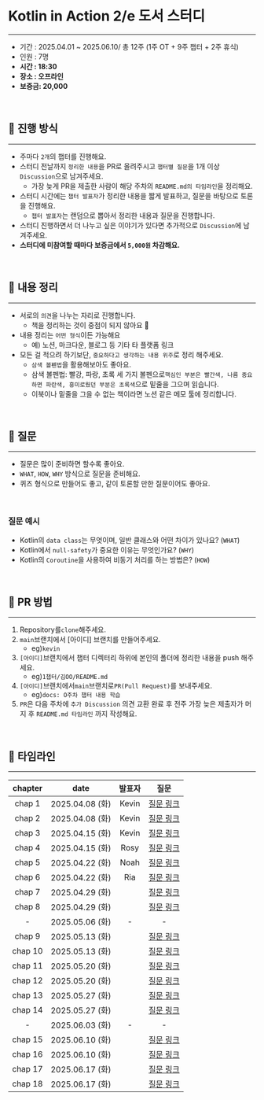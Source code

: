 
# Kotlin in Action 2/e 도서 스터디

---

- 기간 : 2025.04.01 ~ 2025.06.10/ 총 12주 (1주 OT + 9주 챕터 + 2주 휴식)
- 인원 : 7명
- **시간 : 18:30**
- **장소 : 오프라인**
- **보증금: 20,000**


<br>

## 🚀 진행 방식

---

- 주마다 `2개`의 챕터를 진행해요.
- 스터디 전날까지 `정리한 내용`을 PR로 올려주시고 `챕터별 질문`을 1개 이상 `Discussion`으로 남겨주세요.
    - 가장 늦게 PR을 제출한 사람이 해당 주차의 `README.md의 타임라인`을 정리해요.
- 스터디 시간에는 `챕터 발표자`가 정리한 내용을 짧게 발표하고, 질문을 바탕으로 토론을 진행해요.
    - `챕터 발표자`는 랜덤으로 뽑아서 정리한 내용과 질문을 진행합니다.
- 스터디 진행하면서 더 나누고 싶은 이야기가 있다면 추가적으로 `Discussion`에 남겨주세요.
- **스터디에 미참여할 때마다 보증금에서 `5,000원` 차감해요.**

<br>

## 📝 내용 정리

---

- 서로의 `의견`을 나누는 자리로 진행합니다.
    - 책을 정리하는 것이 중점이 되지 않아요 🥹
- 내용 정리는 `어떤 형식`이든 가능해요
    - 예) 노션, 마크다운, 블로그 등 기타 타 플랫폼 링크
- 모든 걸 적으려 하기보단, `중요하다고 생각하는 내용 위주`로 정리 해주세요.
    - `삼색 볼펜법`을 활용해보아도 좋아요.
    - 삼색 볼펜법: 빨강, 파랑, 초록 세 가지 볼펜으로`핵심인 부분은 빨간색, 나름 중요하면 파란색, 흥미로웠던 부분은 초록색`으로 밑줄을 그으며 읽습니다.
    - 이북이나 밑줄을 그을 수 없는 책이라면 노션 같은 메모 툴에 정리합니다.

<br>

## 🙋 질문

---

- 질문은 많이 준비하면 할수록 좋아요.
- `WHAT`, `HOW`, `WHY` 방식으로 질문을 준비해요.
- 퀴즈 형식으로 만들어도 좋고, 같이 토론할 만한 질문이어도 좋아요.

<br>

### 질문 예시

- Kotlin의 `data class`는 무엇이며, 일반 클래스와 어떤 차이가 있나요? (`WHAT`)
- Kotlin에서 `null-safety`가 중요한 이유는 무엇인가요? (`WHY`)
- Kotlin의 `Coroutine`을 사용하여 비동기 처리를 하는 방법은? (`HOW`)

<br>

## 📌 PR 방법

---

1. Repository를`clone`해주세요.
2. `main`브랜치에서 [아이디] 브랜치를 만들어주세요.
   - eg)`kevin`
3. `[아이디]`브랜치에서 챕터 디렉터리 하위에 본인의 폴더에 정리한 내용을 push 해주세요.
   - eg)`1챕터/김OO/README.md`
4. `[아이디]`브랜치에서`main`브랜치로`PR(Pull Request)`를 보내주세요.
   - eg)`docs: O주차 챕터 내용 학습`
5. `PR`은 다음 주차에 `추가 Discussion` 의견 교환 완료 후 전주 가장 늦은 제출자가 머지 후 `README.md 타임라인` 까지 작성해요.


<br>

## **🍫 타임라인**

---

| chapter |      date      |  발표자  |                                    질문                                    |
|:-------:|:--------------:|:-----:|:------------------------------------------------------------------------:|
| chap 1  | 2025.04.08 (화) | Kevin | [질문 링크](https://github.com/DevNLearn/kotlin-in-action-2-e/discussions/1) |
| chap 2  | 2025.04.08 (화) | Kevin | [질문 링크](https://github.com/DevNLearn/kotlin-in-action-2-e/discussions/1) |
| chap 3  | 2025.04.15 (화) | Kevin | [질문 링크](https://github.com/DevNLearn/kotlin-in-action-2e/discussions/10) |
| chap 4  | 2025.04.15 (화) | Rosy  | [질문 링크](https://github.com/DevNLearn/kotlin-in-action-2e/discussions/10) |
| chap 5  | 2025.04.22 (화) | Noah  |                                [질문 링크](https://github.com/DevNLearn/kotlin-in-action-2e/discussions/19)                                 |
| chap 6  | 2025.04.22 (화) |  Ria  |                                [질문 링크](https://github.com/DevNLearn/kotlin-in-action-2e/discussions/19)                                 |
| chap 7  | 2025.04.29 (화) |       |                                [질문 링크]()                                 |
| chap 8  | 2025.04.29 (화) |       |                                [질문 링크]()                                 |
|    -    | 2025.05.06 (화) |   -   |                                    -                                     |
| chap 9  | 2025.05.13 (화) |       |                                [질문 링크]()                                 |
| chap 10 | 2025.05.13 (화) |       |                                [질문 링크]()                                 |
| chap 11 | 2025.05.20 (화) |       |                                [질문 링크]()                                 |
| chap 12 | 2025.05.20 (화) |       |                                [질문 링크]()                                 |
| chap 13 | 2025.05.27 (화) |       |                                [질문 링크]()                                 |
| chap 14 | 2025.05.27 (화) |       |                                [질문 링크]()                                 |
|    -    | 2025.06.03 (화) |   -   |                                    -                                     |
| chap 15 | 2025.06.10 (화) |       |                                [질문 링크]()                                 |
| chap 16 | 2025.06.10 (화) |       |                                [질문 링크]()                                 |
| chap 17 | 2025.06.17 (화) |       |                                [질문 링크]()                                 |
| chap 18 | 2025.06.17 (화) |       |                                [질문 링크]()                                 |

